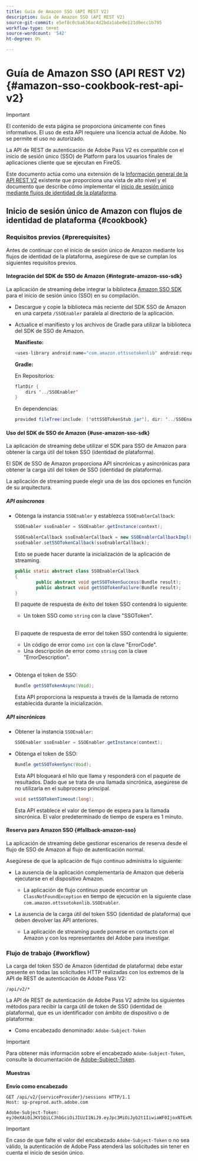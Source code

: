 ```yaml
---
title: Guía de Amazon SSO (API REST V2)
description: Guía de Amazon SSO (API REST V2)
source-git-commit: e5ef8c0cba636ac4d2bda1abe0e121d0ecc1b795
workflow-type: tm+mt
source-wordcount: '542'
ht-degree: 0%

---
```


# Guía de Amazon SSO (API REST V2) {#amazon-sso-cookbook-rest-api-v2}

>[!IMPORTANT]
>
>El contenido de esta página se proporciona únicamente con fines informativos. El uso de esta API requiere una licencia actual de Adobe. No se permite el uso no autorizado.

La API de REST de autenticación de Adobe Pass V2 es compatible con el inicio de sesión único (SSO) de Platform para los usuarios finales de aplicaciones cliente que se ejecutan en FireOS.

Este documento actúa como una extensión de la [Información general de la API REST V2](/help/authentication/rest-api-v2/rest-api-v2-overview.md) existente que proporciona una vista de alto nivel y el documento que describe cómo implementar el [inicio de sesión único mediante flujos de identidad de la plataforma](/help/authentication/rest-api-v2/flows/single-sign-on-access-flows/rest-api-v2-single-sign-on-platform-identity-flows.md).

## Inicio de sesión único de Amazon con flujos de identidad de plataforma {#cookbook}

### Requisitos previos {#prerequisites}

Antes de continuar con el inicio de sesión único de Amazon mediante los flujos de identidad de la plataforma, asegúrese de que se cumplan los siguientes requisitos previos.

#### Integración del SDK de SSO de Amazon {#integrate-amazon-sso-sdk}

La aplicación de streaming debe integrar la biblioteca [Amazon SSO SDK](https://tve.zendesk.com/hc/en-us/article_attachments/360064368131/ottSSOTokenLib_v1.jar) para el inicio de sesión único (SSO) en su compilación.

* Descargue y copie la biblioteca más reciente del SDK SSO de Amazon en una carpeta `/SSOEnabler` paralela al directorio de la aplicación.

* Actualice el manifiesto y los archivos de Gradle para utilizar la biblioteca del SDK de SSO de Amazon.

  **Manifiesto:**

  ```JAVA
  <uses-library android:name="com.amazon.ottssotokenlib" android:required="false">
  ```

  **Gradle:**

  En Repositorios:

  ```JAVA
  flatDir {
      dirs '../SSOEnabler'
  }
  ```

  En dependencias:

  ```JAVA
  provided fileTree(include: ['ottSSOTokenStub.jar'], dir: '../SSOEnabler')
  ```

#### Uso del SDK de SSO de Amazon {#use-amazon-sso-sdk}

La aplicación de streaming debe utilizar el SDK para SSO de Amazon para obtener la carga útil del token SSO (identidad de plataforma).

El SDK de SSO de Amazon proporciona API sincrónicas y asincrónicas para obtener la carga útil del token de SSO (identidad de plataforma).

La aplicación de streaming puede elegir una de las dos opciones en función de su arquitectura.

##### API asíncronas

* Obtenga la instancia `SSOEnabler` y establezca `SSOEnablerCallback`:

  ```JAVA
  SSOEnabler ssoEnabler = SSOEnabler.getInstance(context);
  
  SSOEnablerCallback ssoEnablerCallback = new SSOEnablerCallbackImpl();
  ssoEnabler.setSSOTokenCallback(ssoEnablerCallback);
  ```

  Esto se puede hacer durante la inicialización de la aplicación de streaming.

  ```JAVA
  public static abstract class SSOEnablerCallback
  {
          public abstract void getSSOTokenSuccess(Bundle result);
          public abstract void getSSOTokenFailure(Bundle result);
  }
  ```

  El paquete de respuesta de éxito del token SSO contendrá lo siguiente:
   * Un token SSO como `string` con la clave &quot;SSOToken&quot;.

  <br/>

  El paquete de respuesta de error del token SSO contendrá lo siguiente:
   * Un código de error como `int` con la clave &quot;ErrorCode&quot;.
   * Una descripción de error como `string` con la clave &quot;ErrorDescription&quot;.

  <br/>

* Obtenga el token de SSO:

  ```JAVA
  Bundle getSSOTokenAsync(Void);
  ```

  Esta API proporciona la respuesta a través de la llamada de retorno establecida durante la inicialización.

##### API sincrónicas

* Obtener la instancia `SSOEnabler`:

  ```JAVA
  SSOEnabler ssoEnabler = SSOEnabler.getInstance(context);
  ```

* Obtenga el token de SSO:

  ```JAVA
  Bundle getSSOTokenSync(Void);
  ```

  Esta API bloqueará el hilo que llama y responderá con el paquete de resultados. Dado que se trata de una llamada sincrónica, asegúrese de no utilizarla en el subproceso principal.

  ```JAVA
  void setSSOTokenTimeout(long);
  ```

  Esta API establece el valor de tiempo de espera para la llamada sincrónica. El valor predeterminado de tiempo de espera es 1 minuto.

#### Reserva para Amazon SSO {#fallback-amazon-sso}

La aplicación de streaming debe gestionar escenarios de reserva desde el flujo de SSO de Amazon al flujo de autenticación normal.

Asegúrese de que la aplicación de flujo continuo administra lo siguiente:

* La ausencia de la aplicación complementaria de Amazon que debería ejecutarse en el dispositivo Amazon.
   * La aplicación de flujo continuo puede encontrar un `ClassNotFoundException` en tiempo de ejecución en la siguiente clase `com.amazon.ottssotokenlib.SSOEnabler`.

* La ausencia de la carga útil del token SSO (identidad de plataforma) que deben devolver las API anteriores.
   * La aplicación de streaming puede ponerse en contacto con el Amazon y con los representantes del Adobe para investigar.

### Flujo de trabajo {#workflow}

La carga del token SSO de Amazon (identidad de plataforma) debe estar presente en todas las solicitudes HTTP realizadas con los extremos de la API de REST de autenticación de Adobe Pass V2:

```
/api/v2/*
```

La API de REST de autenticación de Adobe Pass V2 admite los siguientes métodos para recibir la carga útil de token de SSO (identidad de plataforma), que es un identificador con ámbito de dispositivo o de plataforma:

* Como encabezado denominado: `Adobe-Subject-Token`

>[!IMPORTANT]
> 
> Para obtener más información sobre el encabezado `Adobe-Subject-Token`, consulte la documentación de [Adobe-Subject-Token](/help/authentication/rest-api-v2/appendix/headers/rest-api-v2-appendix-headers-adobe-subject-token.md).

#### Muestras

**Envío como encabezado**

```HTTPS
GET /api/v2/{serviceProvider}/sessions HTTP/1.1 
Host: sp-preprod.auth.adobe.com

Adobe-Subject-Token: eyJ0eXAiOiJKV1QiLCJhbGciOiJIUzI1NiJ9.eyJpc3MiOiJyb2t1IiwiaWF0IjoxNTExMzY4ODAyLCJleHAiOjE1NDI5MDQ4MDIsImF1ZCI6ImFkb2JlIiwic3ViIjoiNWZjYzMwODctYWJmZi00OGU4LWJhZTgtODQzODViZTFkMzQwIiwiZGlkIjoiY2FmZjQ1ZDAtM2NhMy00MDg3LWI2MjMtNjFkZjNhMmNlOWM4In0.JlBFhNhNCJCDXLwBjy5tt3PtPcqbMKEIGZ6sr2NA
```

>[!IMPORTANT]
>
> En caso de que falte el valor del encabezado `Adobe-Subject-Token` o no sea válido, la autenticación de Adobe Pass atenderá las solicitudes sin tener en cuenta el inicio de sesión único.
